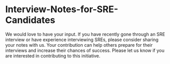 # Interview-Notes-for-SRE-Candidates
We would love to have your input. If you have recently gone through an SRE interview or have experience interviewing SREs, please consider sharing your notes with us. Your contribution can help others prepare for their interviews and increase their chances of success. Please let us know if you are interested in contributing to this initiative.
